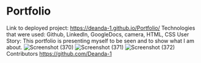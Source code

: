 # Portfolio
Link to deployed project: https://deanda-1.github.io/Portfolio/
Technologies that were used: Github, LinkedIn, GoogleDocs, camera, HTML, CSS
User Story: This portfolio is presenting myself to be seen and to show what I am about.
![Screenshot (370)](https://user-images.githubusercontent.com/82609969/142766487-0288f2e3-a861-43f1-b249-296ccc586893.png)
![Screenshot (371)](https://user-images.githubusercontent.com/82609969/142766499-98c737ee-1a5f-401a-b52f-aa1f00be7527.png)
![Screenshot (372)](https://user-images.githubusercontent.com/82609969/142766501-aaa4ba70-406d-40a8-8f6f-79d1b5f30e3a.png)
Contributors
https://github.com/Deanda-1
